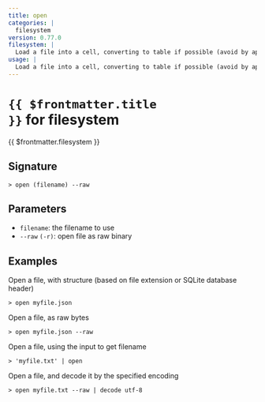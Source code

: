 ```yaml
---
title: open
categories: |
  filesystem
version: 0.77.0
filesystem: |
  Load a file into a cell, converting to table if possible (avoid by appending '--raw').
usage: |
  Load a file into a cell, converting to table if possible (avoid by appending '--raw').
---
```


# <code>{{ $frontmatter.title }}</code> for filesystem

<div class='command-title'>{{ $frontmatter.filesystem }}</div>

## Signature

```> open (filename) --raw```

## Parameters

 -  `filename`: the filename to use
 -  `--raw` `(-r)`: open file as raw binary

## Examples

Open a file, with structure (based on file extension or SQLite database header)
```shell
> open myfile.json

```

Open a file, as raw bytes
```shell
> open myfile.json --raw

```

Open a file, using the input to get filename
```shell
> 'myfile.txt' | open

```

Open a file, and decode it by the specified encoding
```shell
> open myfile.txt --raw | decode utf-8

```
